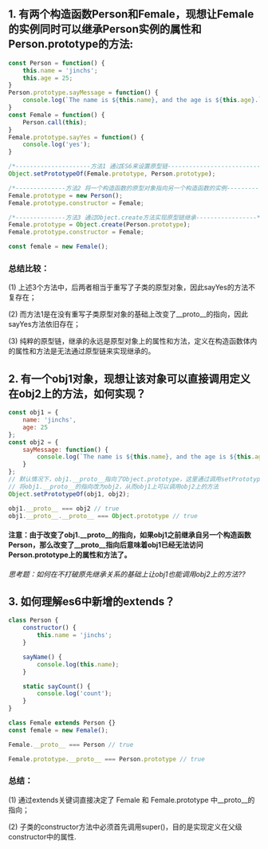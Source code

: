 ## 1. 有两个构造函数Person和Female，现想让Female的实例同时可以继承Person实例的属性和Person.prototype的方法:

```js
const Person = function() {
    this.name = 'jinchs';
    this.age = 25;
}
Person.prototype.sayMessage = function() {
    console.log(`The name is ${this.name}, and the age is ${this.age}.`);
}
const Female = function() {
    Person.call(this);
}
Female.prototype.sayYes = function() {
    console.log('yes');
}

/*---------------------方法1 通过ES6来设置原型链--------------------------*/
Object.setPrototypeOf(Female.prototype, Person.prototype);

/*--------------方法2 将一个构造函数的原型对象指向另一个构造函数的实例-----------------*/
Female.prototype = new Person();
Female.prototype.constructor = Female;

/*--------------方法3 通过Object.create方法实现原型链继承-----------------*/
Female.prototype = Object.create(Person.prototype);
Female.prototype.constructor = Female;

const female = new Female();
```

### 总结比较：

(1) 上述3个方法中，后两者相当于重写了子类的原型对象，因此sayYes的方法不复存在；  

(2) 而方法1是在没有重写子类原型对象的基础上改变了\_\_proto\_\_的指向，因此sayYes方法依旧存在；  

(3) 纯粹的原型链，继承的永远是原型对象上的属性和方法，定义在构造函数体内的属性和方法是无法通过原型链来实现继承的。  

## 2. 有一个obj1对象，现想让该对象可以直接调用定义在obj2上的方法，如何实现？

```js
const obj1 = {
    name: 'jinchs',
    age: 25
};
const obj2 = {
    sayMessage: function() {
        console.log(`The name is ${this.name}, and the age is ${this.age}.`);
    }
};
// 默认情况下，obj1.__proto__指向了Object.prototype，这里通过调用setPrototypeOf的方法，
// 将obj1.__proto__的指向改为obj2，从而obj1上可以调用obj2上的方法
Object.setPrototypeOf(obj1, obj2);

obj1.__proto__ === obj2 // true
obj1.__proto__.__proto__ === Object.prototype // true
```

#### 注意：由于改变了obj1.\_\_proto\_\_的指向，如果obj1之前继承自另一个构造函数Person，那么改变了\_\_proto\_\_指向后意味着obj1已经无法访问Person.prototype上的属性和方法了。

_思考题：如何在不打破原先继承关系的基础上让obj1也能调用obj2上的方法??_


## 3. 如何理解es6中新增的extends？

```js
class Person {
    constructor() {
        this.name = 'jinchs';
    }

    sayName() {
        console.log(this.name);
    }

    static sayCount() {
        console.log('count');
    }
}

class Female extends Person {}
const female = new Female();

Female.__proto__ === Person // true

Female.prototype.__proto__ === Person.prototype // true
```

### 总结：

(1) 通过extends关键词直接决定了 Female 和 Female.prototype 中\_\_proto\_\_的指向；

(2) 子类的constructor方法中必须首先调用super()，目的是实现定义在父级constructor中的属性. 